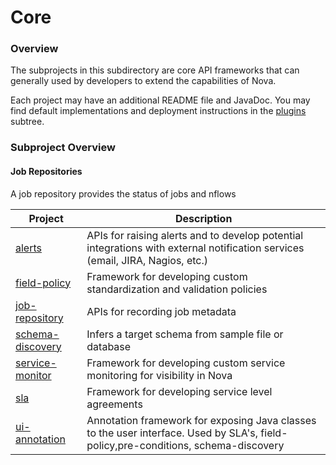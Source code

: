 Core
==========

### Overview

The subprojects in this subdirectory are core API frameworks that can generally used by developers to extend the capabilities of Nova. 

Each project may have an additional README file and JavaDoc.  You may find default implementations and deployment instructions in the [plugins](../plugins) subtree.

### Subproject Overview

#### Job Repositories

A job repository provides the status of jobs and nflows

| Project        | Description           |
| ------------- |-------------|
| [alerts](alerts) | APIs for raising alerts and to develop potential integrations with external notification services (email, JIRA, Nagios, etc.)
| [field-policy](field-policy) | Framework for developing custom standardization and validation policies
| [job-repository](job-repository) | APIs for recording job metadata 
| [schema-discovery](schema-discovery) | Infers a target schema from sample file or database
| [service-monitor](service-monitor) | Framework for developing custom service monitoring for visibility in Nova
| [sla](sla) | Framework for developing service level agreements
| [ui-annotation](ui-annotation) | Annotation framework for exposing Java classes to the user interface.  Used by SLA's, field-policy,pre-conditions, schema-discovery
